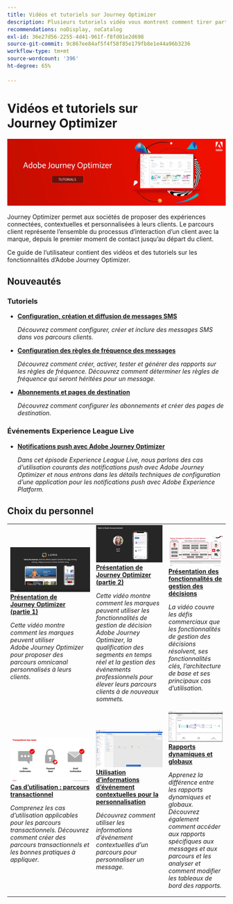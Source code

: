 ```yaml
---
title: Vidéos et tutoriels sur Journey Optimizer
description: Plusieurs tutoriels vidéo vous montrent comment tirer parti des avantages de Journey Optimizer.
recommendations: noDisplay, noCatalog
exl-id: 36e27d56-2255-4d41-961f-f8fd01e2d698
source-git-commit: 9c867ee84af5f4f58f85e179fb8e1e44a96b3236
workflow-type: tm+mt
source-wordcount: '396'
ht-degree: 65%

---
```



# Vidéos et tutoriels sur Journey Optimizer

![](./assets/ajo-banner.png)

Journey Optimizer permet aux sociétés de proposer des expériences connectées, contextuelles et personnalisées à leurs clients. Le parcours client représente l’ensemble du processus d’interaction d’un client avec la marque, depuis le premier moment de contact jusqu’au départ du client.

Ce guide de l’utilisateur contient des vidéos et des tutoriels sur les fonctionnalités d’Adobe Journey Optimizer.

## Nouveautés

### Tutoriels

* **[Configuration, création et diffusion de messages SMS](/help/create-messages/configure-author-and-deliver-sms-messages.md)**

   *Découvrez comment configurer, créer et inclure des messages SMS dans vos parcours clients.*

* **[Configuration des règles de fréquence des messages](/help/administration/configure-frequency-rules.md)**

   *Découvrez comment créer, activer, tester et générer des rapports sur les règles de fréquence. Découvrez comment déterminer les règles de fréquence qui seront héritées pour un message.*

* **[Abonnements et pages de destination](/help/subscriptions-and-landing-pages.md)**

   *Découvrez comment configurer les abonnements et créer des pages de destination*.

### Événements Experience League Live

* **[Notifications push avec Adobe Journey Optimizer](https://experienceleague.adobe.com/docs/experience-league-live-events/events/episodes/exl-live-episode-05-12-22.html?lang=fr)**

   *Dans cet épisode Experience League Live, nous parlons des cas d’utilisation courants des notifications push avec Adobe Journey Optimizer et nous entrons dans les détails techniques de configuration d’une application pour les notifications push avec Adobe Experience Platform.*

## Choix du personnel

<table>
<tr>
  <td>
    <a href="./introduction/journey-optimizer-overview-part-1.md">
      <img alt="Présentation de Journey Optimizer (partie 1) : diffusion de parcours omnicanal (vidéo)" src="./assets/334174.jpg"/>
    </a>
    <div>
      <a href="./introduction/journey-optimizer-overview-part-1.md">
    <strong>Présentation de Journey Optimizer (partie 1) </strong>
    </a>
    </div>
    <p>
    <em>Cette vidéo montre comment les marques peuvent utiliser Adobe Journey Optimizer pour proposer des parcours omnicanal personnalisés à leurs clients.</em>
    <p>
  </td>
    <td>
    <a href="./introduction/journey-optimizer-overview-part-2.md">
      <img alt="Présentation de Journey Optimizer (partie 2) : diffusion de parcours omnicanal (vidéo)" src="./assets/334175.jpg"/>
    </a>
    <div>
      <a href="./introduction/journey-optimizer-overview-part-2.md">
    <strong>Présentation de Journey Optimizer (partie 2) </strong>
    </a>
    </div>
    <p>
    <em>Cette vidéo montre comment les marques peuvent utiliser les fonctionnalités de gestion de décision Adobe Journey Optimizer, la qualification des segments en temps réel et la gestion des événements professionnels pour élever leurs parcours clients à de nouveaux sommets.</em>
    <p>
  </td>
  </td>
    <td>
    <a href="./decision-management/create-decisions.md">
      <img alt="Présentation des fonctionnalités de gestion des décisions" src="./assets/326961.jpg"/>
    </a>
    <div>
      <a href="./decision-management/create-decisions.md">
    <strong>Présentation des fonctionnalités de gestion des décisions </strong>
    </a>
    </div>
    <p>
    <em>La vidéo couvre les défis commerciaux que les fonctionnalités de gestion des décisions résolvent, ses fonctionnalités clés, l’architecture de base et ses principaux cas d’utilisation.

</em>
    <p>
  </td>
</tr>
<tr>
  <td>
    <a href="./create-journeys/use-case-transactional-journey.md">
      <img alt="Cas d’utilisation : parcours transactionnel " src="./assets/334202.jpeg"/>
    </a>
    <div>
      <a href="./create-journeys/use-case-transactional-journey.md">
    <strong>Cas d’utilisation : parcours transactionnel </strong>
    </a>
    </div>
    <p>
    <em>Comprenez les cas d’utilisation applicables pour les parcours transactionnels. Découvrez comment créer des parcours transactionnels et les bonnes pratiques à appliquer.</em>
    <p>
  </td>
    <td>
    <a href="./personalize-content/use-contextual-event-information-for-personalization.md">
      <img alt="Utilisation d’informations d’événement contextuelles pour la personnalisation" src="./assets/334165.jpg"/>
    </a>
    <div>
      <a href="./personalize-content/use-contextual-event-information-for-personalization.md">
    <strong>Utilisation d’informations d’événement contextuelles pour la personnalisation </strong>
    </a>
    </div>
    <p>
    <em>Découvrez comment utiliser les informations d’événement contextuelles d’un parcours pour personnaliser un message.</em>
    <p>
  </td>
  </td>
    <td>
    <a href="./report-and-monitor/live-and-global-reports.md">
      <img alt="Rapports dynamiques et globaux" src="./assets/334108.jpg"/>
    </a>
    <div>
      <a href="./report-and-monitor/live-and-global-reports.md">
    <strong>Rapports dynamiques et globaux </strong>
    </a>
    </div>
    <p>
    <em>Apprenez la différence entre les rapports dynamiques et globaux. Découvrez également comment accéder aux rapports spécifiques aux messages et aux parcours et les analyser et comment modifier les tableaux de bord des rapports.

</em>
    <p>
  </td>
</tr>
</table>
